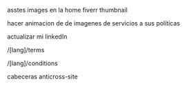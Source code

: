 asstes images en la home fiverr thumbnail

hacer animacion de de imagenes de servicios a sus políticas

actualizar mi linkedIn

/[lang]/terms

/[lang]/conditions

cabeceras anticross-site
